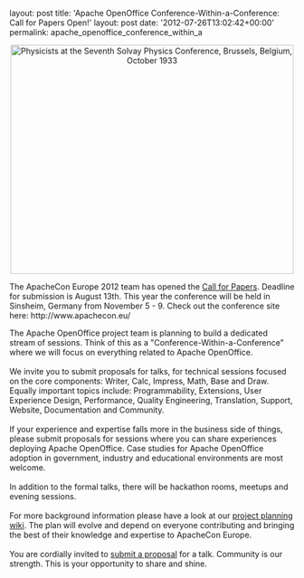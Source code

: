 layout: post
title: 'Apache OpenOffice Conference-Within-a-Conference: Call for Papers Open!'
layout: post
date: '2012-07-26T13:02:42+00:00'
permalink: apache_openoffice_conference_within_a

<div align="center"> 
    <p><a title="Physicists at the Seventh Solvay Physics Conference, Brussels, Belgium, October 1933 by Smithsonian Institution, on Flickr" href="http://www.flickr.com/photos/smithsonian/4406390964/"><img width="500" height="405" alt="Physicists at the Seventh Solvay Physics Conference, Brussels, Belgium, October 1933" src="http://farm5.staticflickr.com/4023/4406390964_6ce3447941.jpg" /></a> </p> 
  </div> 
  <p>The ApacheCon Europe 2012 team has opened the <a href="http://s.apache.org/mx">Call for Papers</a>. Deadline for submission is August 13th. This year the conference will be held in Sinsheim, Germany from November 5 - 9. Check out the conference site here: http://www.apachecon.eu/<br /></p>The Apache OpenOffice project team is planning to build a dedicated stream of sessions. Think of this as a &quot;Conference-Within-a-Conference&quot; where we will focus on everything related to Apache OpenOffice. <br /><br />We invite you to submit proposals for talks, for technical sessions focused on the core components: Writer, Calc, Impress, Math, Base and Draw. Equally important topics include: Programmability, Extensions, User Experience Design, Performance, Quality Engineering, Translation, Support, Website, Documentation and Community.<br /><br />If your experience and expertise falls more in the business side of things, please submit proposals for sessions where you can share experiences deploying Apache OpenOffice. Case studies for Apache OpenOffice adoption in government, industry and educational environments are most welcome.<br /><br />In addition to the formal talks, there will be hackathon rooms, meetups and evening sessions. <br /><br />For more background information please have a look at our <a href="http://s.apache.org/4cp">project planning wiki</a>. The plan will evolve and depend on everyone contributing and bringing the best of their knowledge and expertise to ApacheCon Europe. <br /><br />You are cordially invited to <a href="http://www.apachecon.eu/cfp/">submit a proposal</a> for a talk. Community is our strength. This is your opportunity to share and shine.
